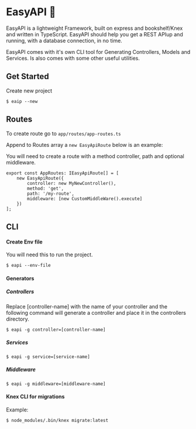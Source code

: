 # EasyAPI 🎩

EasyAPI is a lightweight Framework, built on express and bookshelf/Knex and written in TypeScript. EasyAPI should help you get a REST APIup and running, with a database connection, in no time.

EasyAPI comes with it's own CLI tool for Generating Controllers, Models and Services. Is also comes with some other useful utilities.
## Get Started

Create new project

```
$ eaip --new
```

## Routes

To create route go to `app/routes/app-routes.ts`

Append to Routes array a `new EasyApiRoute` below is an example:

You will need to create a route with a method controller, path and optional middleware.

```
export const AppRoutes: IEasyApiRoute[] = [
    new EasyApiRoute({
        controller: new MyNewController(),
        method: 'get',
        path: '/my-route',
        middleware: [new CustomMiddleWare().execute]
    })
];
```

## CLI

#### Create Env file
You will need this to run the project.

```
$ eapi --env-file
```

#### Generators

##### Controllers

Replace [controller-name] with the name of your controller and the following command will generate a controller and place it in the controllers directory.

``` 
$ eapi -g controller=[controller-name] 
```

##### Services

``` 
$ eapi -g service=[service-name] 
```

##### Middleware

``` 
$ eapi -g middleware=[middleware-name] 
```

#### Knex CLI for migrations 
Example:
```
$ node_modules/.bin/knex migrate:latest
```